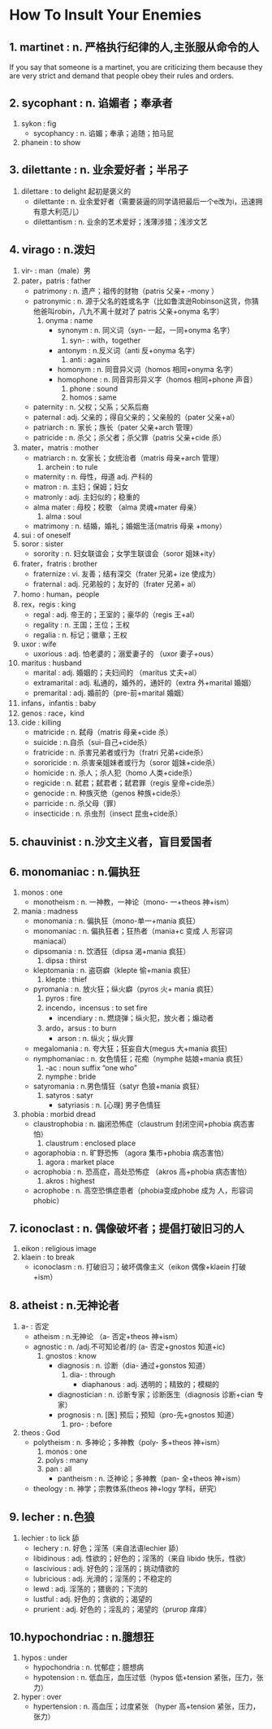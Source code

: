 # How To Insult Your Enemies

## 1. martinet                       :       n. 严格执行纪律的人,主张服从命令的人
If you say that someone is a martinet, you are criticizing them because they are very strict and demand that people obey their rules and orders.
## 2. sycophant                      :       n. 谄媚者；奉承者 
1. sykon                             :       fig
    - sycophancy                  :     n. 谄媚；奉承；追随；拍马屁
2. phanein                        :        to show

## 3. dilettante                     :       n. 业余爱好者；半吊子
1. dilettare                        :   to delight 起初是褒义的
	- dilettante                     : n. 业余爱好者（需要装逼的同学请把最后一个e改为i，迅速拥有意大利范儿）        
	- dilettantism                   :   n. 业余的艺术爱好；浅薄涉猎；浅涉文艺

## 4. virago                         :          n.泼妇   
1. vir-                     :      man（male）男
2. pater，patris            :      father
	- patrimony             :      n. 遗产；祖传的财物（patris 父亲+ -mony ）
	- patronymic            :      n. 源于父名的姓或名字（比如鲁滨逊Robinson这货，你猜他爸叫robin，八九不离十就对了 patris 父亲+onyma 名字）
		1. onyma            :       name
			- synonym       :        n. 同义词（syn- 一起，一同+onyma 名字）
				1. syn-     :        with，together
			- antonym       :        n.反义词（anti 反+onyma 名字）
				1. anti     :        agains
			- homonym       :       n. 同音异义词（homos 相同+onyma 名字）
			- homophone     :       n. 同音异形异义字（homos 相同+phone 声音）
				1. phone                :   sound 
				2. homos                :   same
	- paternity        :                n. 父权；父系；父系后裔
	- paternal         :               adj. 父亲的；得自父亲的；父亲般的（pater 父亲+al）
	- patriarch       :                 n. 家长；族长（pater 父亲+arch 管理）
	- patricide       :                 n. 杀父；杀父者；杀父罪（patris 父亲+cide 杀） 
3. mater，matris      :                mother
	- matriarch       :                n. 女家长；女统治者（matris 母亲+arch 管理）
		1. archein    :              to rule
	- maternity       :              n. 母性，母道 adj. 产科的
	- matron          :              n. 主妇；保姆；妇女                   
	- matronly        :             adj. 主妇似的；稳重的                     
	- alma mater      :              母校；校歌 （alma 灵魂+mater 母亲）
		1. alma       :              soul
	- matrimony       :               n. 结婚，婚礼；婚姻生活(matris 母亲 +mony）  
4. sui                :      of oneself
5. soror              :     sister
	- sorority        :     n. 妇女联谊会；女学生联谊会（soror 姐妹+ity） 
6. frater，fratris    :     brother 
	- fraternize      :     vi. 友善；结有深交（frater 兄弟+ ize 使成为）
	- fraternal       :     adj. 兄弟般的；友好的（frater 兄弟+ al）
7. homo               :     human，people
8. rex，regis         :     king
	- regal           :     adj. 帝王的；王室的；豪华的（regis 王+al）
	- regality        :     n. 王国；王位；王权
	- regalia         :     n. 标记；徽章；王权
9. uxor               :     wife
	- uxorious        :     adj. 怕老婆的；溺爱妻子的 （uxor 妻子+ous）
10. maritus            :    husband
	- marital          :    adj. 婚姻的；夫妇间的 （maritus 丈夫+al）
	- extramarital     :    adj. 私通的，婚外的，通奸的（extra 外+marital 婚姻）
	- premarital       :    adj. 婚前的（pre-前+marital 婚姻）
11. infans，infantis   :      baby
12. genos              :      race，kind       
13. cide              :      killing
	- matricide        :      n. 弑母（matris 母亲+cide 杀）
	- suicide          :       n.自杀（sui-自己+cide杀）
	- fratricide       :       n. 杀害兄弟者或行为（fratri 兄弟+cide杀）
	- sororicide       :        n. 杀害亲姐妹者或行为（soror 姐妹+cide杀）       
	- homicide          :       n. 杀人；杀人犯（homo 人类+cide杀）
	- regicide          :       n. 弑君；弑君者；弑君罪（regis 皇帝+cide杀）
	- genocide         :        n. 种族灭绝（genos 种族+cide杀）
	- parricide         :       n. 杀父母（罪）
	- insecticide       :       n. 杀虫剂（insect 昆虫+cide杀）

## 5. chauvinist       :          n.沙文主义者，盲目爱国者 

## 6. monomaniac                     :          n.偏执狂   
1. monos                             :          one
	- monotheism                     :          n. 一神教，一神论（mono- 一+theos 神+ism）
2. mania                              :          madness
	- monomania                      :  n. 偏执狂（mono-单一+mania 疯狂）   
	- monomaniac                     :  n. 偏执狂者；狂热者（mania+c 变成 人 形容词 maniacal）                           
	- dipsomania                       :    n. 饮酒狂（dipsa 渴+mania 疯狂）
		1. dipsa                       :       thirst    
	- kleptomania                      :    n. 盗窃癖（klepte 偷+mania 疯狂）
		1. klepte                      :       thief                 
	- pyromania                        :    n. 放火狂；纵火癖（pyros 火+ mania 疯狂） 
		1. pyros                 :              fire 
		2. incendo，incensus     :           to set fire 
			- incendiary         :       n. 燃烧弹；纵火犯，放火者；煽动者 
		3. ardo，arsus           :       to burn
			- arson              :        n. 纵火；纵火罪
	- megalomania                :    n. 夸大狂；狂妄自大(megus 大+mania 疯狂)
	- nymphomaniac               :   n. 女色情狂；花痴（nymphe 姑娘+mania 疯狂）
		1. -ac                   :   noun suffix “one who”
		2. nymphe                :   bride
	- satyromania                :   n.男色情狂（satyr 色狼+mania 疯狂）
		1. satyros               :   satyr    
			- satyriasis         :   n. [心理] 男子色情狂 
3. phobia                        :   morbid dread
	- claustrophobia             :  n.  幽闭恐怖症（claustrum 封闭空间+phobia 病态害怕）  
		1. claustrum            :   enclosed place
	- agoraphobia               :   n. 旷野恐怖 （agora 集市+phobia 病态害怕）
		1. agora                :   market place
	- acrophobia                :   n. 恐高症，高处恐怖症  （akros 高+phobia 病态害怕）
		1. akros                :   highest    
	- acrophobe                 :   n. 高空恐惧症患者（phobia变成phobe 成为 人，形容词phobic）
				  
## 7. iconoclast                     :       n. 偶像破坏者；提倡打破旧习的人
1. eikon                            :   religious image           
2. klaein                           :   to break 
	- iconoclasm                    :   n. 打破旧习；破坏偶像主义（eikon 偶像+klaein 打破+ism）

## 8. atheist                        :       n.无神论者
1. a-                   :       否定
	- atheism           :       n.无神论  （a- 否定+theos 神+ism）
	- agnostic          :       n. /adj.不可知论者/的 (a- 否定+gnostos 知道+ic) 
		1. gnostos      :       know
			- diagnosis         :       n. 诊断（dia- 通过+gonstos 知道）
				1. dia-          :                 through
					- diaphanous  :                adj. 透明的；精致的；模糊的
			- diagnostician     :   n. 诊断专家；诊断医生（diagnosis 诊断+cian 专家）
			- prognosis         :   n. [医] 预后；预知（pro-先+gnostos 知道）
				1. pro-        :    before
2. theos      :                God
	- polytheism        :       n. 多神论；多神教（poly- 多+theos 神+ism）
		1. monos        :       one           
		2. polys        :       many          
		3. pan          :       all      
			- pantheism :       n. 泛神论；多神教（pan- 全+theos 神+ism）
	- theology          :       n. 神学；宗教体系(theos 神+logy 学科，研究）


## 9. lecher            :       n.色狼
1. lechier              :       to lick 舔
	- lechery           :       n. 好色；淫荡（来自法语lechier 舔）
	- libidinous        :       adj. 性欲的；好色的；淫荡的（来自 libido 快乐，性欲）
	- lascivious       :        adj. 好色的；淫荡的；挑动情欲的
	- lubricious       :        adj. 光滑的；淫荡的；不稳定的  
	- lewd             :        adj. 淫荡的；猥亵的；下流的
	- lustful          :        adj. 好色的；贪欲的；渴望的
	- prurient         :        adj. 好色的；淫乱的；渴望的（prurop 痒痒）

## 10.hypochondriac                  :       n.臆想狂    
1. hypos                        :   under   
	- hypochondria              :   n. 忧郁症；臆想病 
	- hypotension               :   n. 低血压，血压过低（hypos 低+tension 紧张，压力，张力）         
2. hyper                        :   over
	- hypertension              :   n. 高血压；过度紧张 （hyper 高+tension 紧张，压力，张力） 

